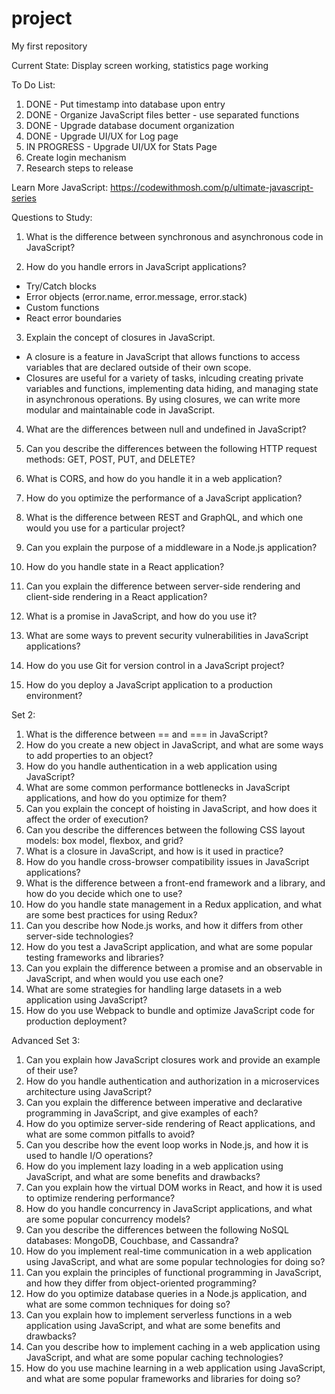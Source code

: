 # project

My first repository

Current State:
Display screen working, statistics page working

To Do List:

1. DONE - Put timestamp into database upon entry
2. DONE - Organize JavaScript files better - use separated functions
3. DONE - Upgrade database document organization
4. DONE - Upgrade UI/UX for Log page
5. IN PROGRESS - Upgrade UI/UX for Stats Page
6. Create login mechanism
7. Research steps to release

Learn More JavaScript: https://codewithmosh.com/p/ultimate-javascript-series

Questions to Study:

1. What is the difference between synchronous and asynchronous code in JavaScript?

2. How do you handle errors in JavaScript applications?

- Try/Catch blocks
- Error objects (error.name, error.message, error.stack)
- Custom functions
- React error boundaries

3. Explain the concept of closures in JavaScript.

- A closure is a feature in JavaScript that allows functions to access variables that are declared outside of their own scope.
- Closures are useful for a variety of tasks, inlcuding creating private variables and functions, implementing data hiding, and managing state in asynchronous operations. By using closures, we can write more modular and maintainable code in JavaScript.

4. What are the differences between null and undefined in JavaScript?
5. Can you describe the differences between the following HTTP request methods: GET, POST, PUT, and DELETE?

6. What is CORS, and how do you handle it in a web application?

7. How do you optimize the performance of a JavaScript application?
8. What is the difference between REST and GraphQL, and which one would you use for a particular project?
9. Can you explain the purpose of a middleware in a Node.js application?
10. How do you handle state in a React application?
11. Can you explain the difference between server-side rendering and client-side rendering in a React application?
12. What is a promise in JavaScript, and how do you use it?
13. What are some ways to prevent security vulnerabilities in JavaScript applications?
14. How do you use Git for version control in a JavaScript project?
15. How do you deploy a JavaScript application to a production environment?

Set 2:

1. What is the difference between == and === in JavaScript?
2. How do you create a new object in JavaScript, and what are some ways to add properties to an object?
3. How do you handle authentication in a web application using JavaScript?
4. What are some common performance bottlenecks in JavaScript applications, and how do you optimize for them?
5. Can you explain the concept of hoisting in JavaScript, and how does it affect the order of execution?
6. Can you describe the differences between the following CSS layout models: box model, flexbox, and grid?
7. What is a closure in JavaScript, and how is it used in practice?
8. How do you handle cross-browser compatibility issues in JavaScript applications?
9. What is the difference between a front-end framework and a library, and how do you decide which one to use?
10. How do you handle state management in a Redux application, and what are some best practices for using Redux?
11. Can you describe how Node.js works, and how it differs from other server-side technologies?
12. How do you test a JavaScript application, and what are some popular testing frameworks and libraries?
13. Can you explain the difference between a promise and an observable in JavaScript, and when would you use each one?
14. What are some strategies for handling large datasets in a web application using JavaScript?
15. How do you use Webpack to bundle and optimize JavaScript code for production deployment?

Advanced Set 3:

1. Can you explain how JavaScript closures work and provide an example of their use?
2. How do you handle authentication and authorization in a microservices architecture using JavaScript?
3. Can you explain the difference between imperative and declarative programming in JavaScript, and give examples of each?
4. How do you optimize server-side rendering of React applications, and what are some common pitfalls to avoid?
5. Can you describe how the event loop works in Node.js, and how it is used to handle I/O operations?
6. How do you implement lazy loading in a web application using JavaScript, and what are some benefits and drawbacks?
7. Can you explain how the virtual DOM works in React, and how it is used to optimize rendering performance?
8. How do you handle concurrency in JavaScript applications, and what are some popular concurrency models?
9. Can you describe the differences between the following NoSQL databases: MongoDB, Couchbase, and Cassandra?
10. How do you implement real-time communication in a web application using JavaScript, and what are some popular technologies for doing so?
11. Can you explain the principles of functional programming in JavaScript, and how they differ from object-oriented programming?
12. How do you optimize database queries in a Node.js application, and what are some common techniques for doing so?
13. Can you explain how to implement serverless functions in a web application using JavaScript, and what are some benefits and drawbacks?
14. Can you describe how to implement caching in a web application using JavaScript, and what are some popular caching technologies?
15. How do you use machine learning in a web application using JavaScript, and what are some popular frameworks and libraries for doing so?
